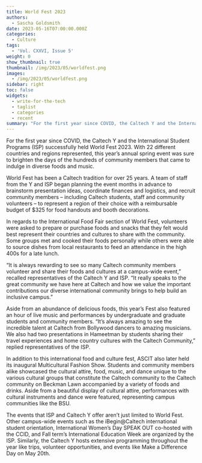 ```yaml
---
title: World Fest 2023
authors:
  - Sascha Goldsmith
date: 2023-05-16T07:00:00.000Z
categories:
  - Culture
tags:
  - 'Vol. CXXVI, Issue 5'
weight: 0
show_thumbnail: true
thumbnail: /img/2023/05/worldfest.png
images:
  - /img/2023/05/worldfest.png
sidebar: right
toc: false
widgets:
  - write-for-the-tech
  - taglist
  - categories
  - recent
summary: "For the first year since COVID, the Caltech Y and the International Student Programs (ISP) successfully held World Fest 2023. With 22 different countries and regions represented, this year’s annual spring event was sure to brighten the days of the hundreds of community members that came to indulge in diverse foods and music.\_"
---
```


For the first year since COVID, the Caltech Y and the International Student Programs (ISP) successfully held World Fest 2023. With 22 different countries and regions represented, this year’s annual spring event was sure to brighten the days of the hundreds of community members that came to indulge in diverse foods and music. 

World Fest has been a Caltech tradition for over 25 years. A team of staff from the Y and ISP began planning the event months in advance to brainstorm presentation ideas, coordinate finances and logistics, and recruit community members – including Caltech students, staff and community volunteers – to represent a region of their choice with a reimbursable budget of $325 for food handouts and booth decorations.

In regards to the International Food Fair section of World Fest, volunteers were asked to prepare or purchase foods and snacks that they felt would best represent their countries and cultures to share with the community. Some groups met and cooked their foods personally while others were able to source dishes from local restaurants to feed an attendance in the high 400s for a late lunch.

“It is always rewarding to see so many Caltech community members volunteer and share their foods and cultures at a campus-wide event,” recalled representatives of the Caltech Y and ISP. “It really speaks to the great community we have here at Caltech and how we value the important contributions our diverse international community brings to help build an inclusive campus.”

Aside from an abundance of delicious foods, this year’s Fest also featured an hour of live music and performances by undergraduate and graduate students and community members. “It’s always amazing to see the incredible talent at Caltech from Bollywood dancers to amazing musicians. We also had two presentations in Hameetman by students sharing their travel experiences and home country cultures with the Caltech Community,” replied representatives of the ISP.

In addition to this international food and culture fest, ASCIT also later held its inaugural Multicultural Fashion Show. Students and community members alike showcased the cultural attire, food, music, and dance unique to the various cultural groups that constitute the Caltech community to the Caltech community on Beckman Lawn accompanied by a variety of foods and drinks. Aside from a beautiful display of cultural attire, performances with cultural instruments and dance were featured, representing campus communities like the BSU.

The events that ISP and Caltech Y offer aren’t just limited to World Fest. Other campus-wide events such as the iBegin@Caltech international student orientation, International Women’s Day SPEAK OUT co-hosted with the CCID, and Fall term’s International Education Week are organized by the ISP. Similarly, the Caltech Y hosts extensive programming throughout the year like trips, volunteer opportunities, and events like Make a Difference Day on May 20th. 
